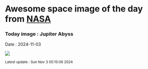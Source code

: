 
# Awesome space image of the day from [NASA](https://api.nasa.gov/)

### Today image : Jupiter Abyss
Date : 2024-11-03

![](https://apod.nasa.gov/apod/image/2411/JupiterAbyss_JunoEichstadt_1080.jpg)

<small>Latest update : Sun Nov  3 05:15:06 2024</small>
        